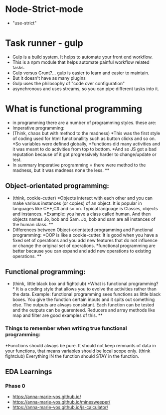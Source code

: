 # Node-Strict-mode
* "use-strict"

# Task runner - gulp
* Gulp is a build system. It helps to automate your front end workflow.
* This is a npm module that helps automate painful workflow related tasks.
* Gulp versus Grunt?... gulp is easier to learn and easier to maintain.
* But it doesn't have as many plugins
* Gulp uses the philosophy of "code over configuration"
* asynchronous and uses streams, so you can pipe different tasks into it.

# What is functional programming
* in programming there are a number of programming styles. these are:
* Imperative programming:
* (Think, chaos but with method to the madness)
*This was the first style of coding used for html functionallity such as button clicks and so on.
*So variables were defined globally,
*Functions did many activities and it was meant to do activities from top to bottom.
*And so JS got a bad reputation because of it got progressively harder to change/update or test.
* In summary Imperative programming = there were method to the madness, but it was madness none the less.
**
## Object-orientated programming:
* (think, cookie-cutter)
*Objects interact with each other and you can make various instances (or copies) of an object. It is popular in languages like C++,C# and so on. Typical language is Classes, objects and instances.
*Example: you have a class called human. And then objects names Jo, bob and Sam. Jo, bob and sam are all instances of the human class.
**
* Differences between Object-orientated programming and Functional programming:
*OOP is like a cookie-cutter. It is good when you have a fixed set of operations and you add new features that do not influence or change the original set of operations.
*functional programming are better because you can expand and add new operations to existing operations.
**
## Functional programming:
* (think, little black box and fightclub)
*What is functional programming? * It is a coding style that allows you to evolve the activities rather than the data. Example: functional programming sees functions as little black boxes. You give the function certain inputs and it spits out something else. The outputs are always consistant. Each function can be tested and the outputs can be guarenteed. Reducers and array methods like map and filter are good examples of this.
**
### Things to remember when writing true functional programming:
*Functions should always be pure. It should not keep remnants of data in your functions, that means variables should be local scope only. (think fightclub) Everything IN the function should STAY in the function.

## EDA Learnings
### Phase 0
* https://anna-marie-vos.github.io/
* https://anna-marie-vos.github.io/minesweeper/
* https://anna-marie-vos.github.io/js-calculator/
